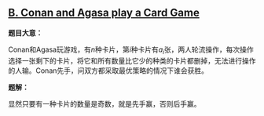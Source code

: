 ## [B. Conan and Agasa play a Card Game](http://codeforces.com/contest/914/problem/B)

**题目大意：**

Conan和Agasa玩游戏，有$n$种卡片，第$i$种卡片有$a_i$张，两人轮流操作，每次操作选择一张剩下的卡片，将它和所有数量比它少的种类的卡片都删掉，无法进行操作的人输。Conan先手，问双方都采取最优策略的情况下谁会获胜。

**题解：**

显然只要有一种卡片的数量是奇数，就是先手赢，否则后手赢。